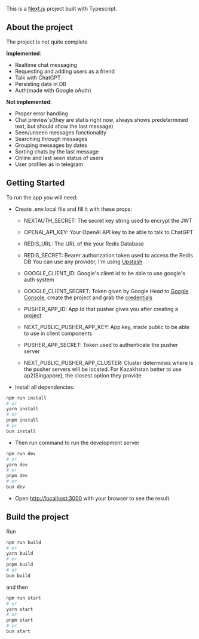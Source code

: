 This is a [Next.js](https://nextjs.org/) project built with Typescript.

## About the project

The project is not quite complete

**Implemented**:
- Realtime chat messaging
- Requesting and adding users as a friend
- Talk with ChatGPT
- Persisting data in DB
- Auth(made with Google oAuth)

**Not implemented**:
- Proper error handling
- Chat preview's(they are statis right now, always shows predetermined text, but should show the last message)
- Seen/unseen messages functionality
- Searching through messages
- Grouping messages by dates
- Sorting chats by the last message
- Online and last seen status of users
- User profiles as in telegram

## Getting Started

To run the app you will need:

- Create .env.local file and fill it with these props:

  - NEXTAUTH_SECRET: The secret key string used to encrypt the JWT

  - OPENAI_API_KEY: Your OpenAI API key to be able to talk to ChatGPT

  - REDIS_URL: The URL of the your Redis Database
  - REDIS_SECRET: Bearer authorization token used to access the Redis DB
    You can use any provider, I'm using [Upstash](https://upstash.com/)

  - GOOGLE_CLIENT_ID: Google's client id to be able to use google's auth system
  - GOOGLE_CLIENT_SECRET: Token given by Google
    Head to [Google Console](https://console.cloud.google.com/), create the project and grab the [credentials](https://console.cloud.google.com/apis/credentials/)

  - PUSHER_APP_ID: App Id that pusher gives you after creating a [project](https://dashboard.pusher.com/apps/)
  - NEXT_PUBLIC_PUSHER_APP_KEY: App key, made public to be able to use in client components
  - PUSHER_APP_SECRET: Token used to authenticate the pusher server
  - NEXT_PUBLIC_PUSHER_APP_CLUSTER: Cluster determines where is the pusher servers will be located. For Kazakhstan better to use ap2(Singapore), the closest option they provide

- Install all dependencies:

```bash
npm run install
# or
yarn install
# or
pnpm install
# or
bun install
```

- Then run command to run the development server

```bash
npm run dev
# or
yarn dev
# or
pnpm dev
# or
bun dev
```

- Open [http://localhost:3000](http://localhost:3000) with your browser to see the result.

## Build the project

Run

```bash
npm run build
# or
yarn build
# or
pnpm build
# or
bun build
```

and then

```bash
npm run start
# or
yarn start
# or
pnpm start
# or
bun start
```
